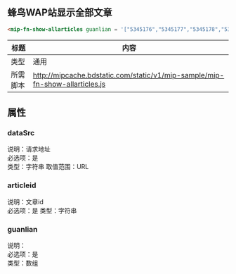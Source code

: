 ## 蜂鸟WAP站显示全部文章

```html
<mip-fn-show-allarticles guanlian = '["5345176","5345177","5345178","5345179"]' articleId = "5344884" dataSrc= "dataSrc"></mip-fn-show-allarticles>
```

标题|内容
----|----
类型|通用 
所需脚本|http://mipcache.bdstatic.com/static/v1/mip-sample/mip-fn-show-allarticles.js

## 属性  
### dataSrc
说明：请求地址  
必选项：是  
类型：字符串 
取值范围：URL

### articleid
说明：文章id  
必选项：是 
类型：字符串 

### guanlian
说明：  
必选项：是  
类型：数组 
 


